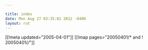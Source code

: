 ```yaml
---

title: index
date: Mon Aug 27 03:35:01 2012 -0400
layout: rut
---
```


[[!meta updated="2005-04-01"]]
[[!map pages="20050401/* and ! 20050401/*/*"]]
